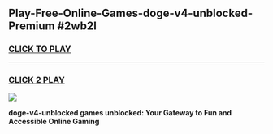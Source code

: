 
## Play-Free-Online-Games-doge-v4-unblocked-Premium #2wb2l
<h3>
<a href="https://premium.freeplayer.one?title=doge-v4-unblocked&ref=8M">CLICK TO PLAY</a></h3>
<hr>

<h3>
<a href="https://premium.freeplayer.one?title=doge-v4-unblocked&ref=8M">CLICK 2 PLAY</a>
  
</h3>

<a href="https://premium.freeplayer.one?title=doge-v4-unblocked&ref=8M"><img src="https://clearcache.store/games.png"></a>


**doge-v4-unblocked games unblocked: Your Gateway to Fun and Accessible Online Gaming**
